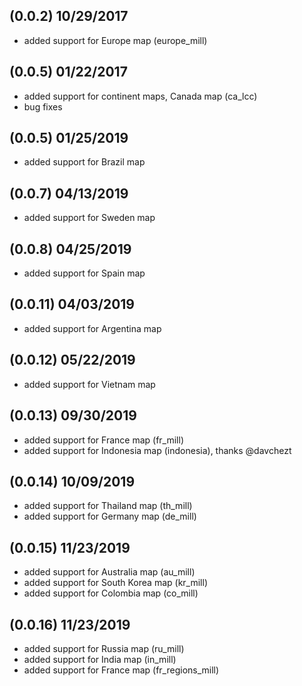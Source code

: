 ## (0.0.2) 10/29/2017
* added support for Europe map (europe_mill)

## (0.0.5) 01/22/2017
* added support for continent maps, Canada map (ca_lcc)
* bug fixes

## (0.0.5) 01/25/2019
* added support for Brazil map

## (0.0.7) 04/13/2019
* added support for Sweden map

## (0.0.8) 04/25/2019
* added support for Spain map

## (0.0.11) 04/03/2019
* added support for Argentina map

## (0.0.12) 05/22/2019
* added support for Vietnam map

## (0.0.13) 09/30/2019
* added support for France map (fr_mill)
* added support for Indonesia map (indonesia), thanks @davchezt

## (0.0.14) 10/09/2019
* added support for Thailand map (th_mill)
* added support for Germany map (de_mill)

## (0.0.15) 11/23/2019
* added support for Australia map (au_mill)
* added support for South Korea map (kr_mill)
* added support for Colombia map (co_mill)

## (0.0.16) 11/23/2019
* added support for Russia map (ru_mill)
* added support for India map (in_mill)
* added support for France map (fr_regions_mill)